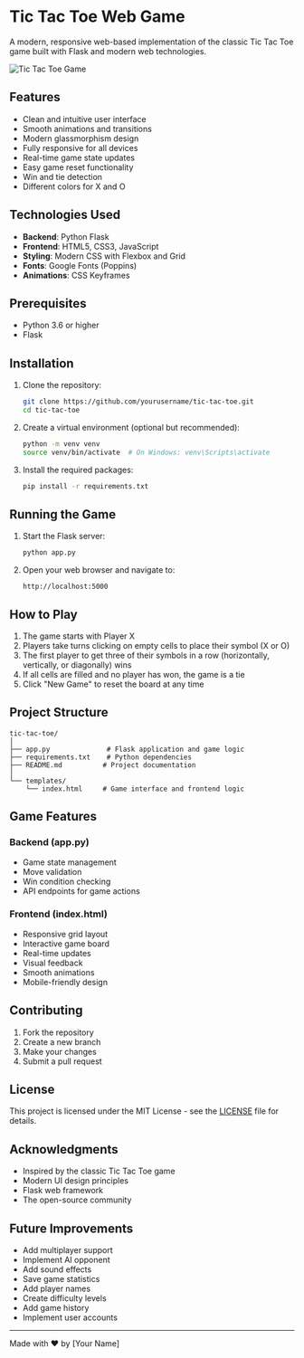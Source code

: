 # Tic Tac Toe Web Game

A modern, responsive web-based implementation of the classic Tic Tac Toe game built with Flask and modern web technologies.

![Tic Tac Toe Game](game-preview.png)

## Features

- Clean and intuitive user interface
- Smooth animations and transitions
- Modern glassmorphism design
- Fully responsive for all devices
- Real-time game state updates
- Easy game reset functionality
- Win and tie detection
- Different colors for X and O

## Technologies Used

- **Backend**: Python Flask
- **Frontend**: HTML5, CSS3, JavaScript
- **Styling**: Modern CSS with Flexbox and Grid
- **Fonts**: Google Fonts (Poppins)
- **Animations**: CSS Keyframes

## Prerequisites

- Python 3.6 or higher
- Flask

## Installation

1. Clone the repository:
   ```bash
   git clone https://github.com/yourusername/tic-tac-toe.git
   cd tic-tac-toe
   ```

2. Create a virtual environment (optional but recommended):
   ```bash
   python -m venv venv
   source venv/bin/activate  # On Windows: venv\Scripts\activate
   ```

3. Install the required packages:
   ```bash
   pip install -r requirements.txt
   ```

## Running the Game

1. Start the Flask server:
   ```bash
   python app.py
   ```

2. Open your web browser and navigate to:
   ```
   http://localhost:5000
   ```

## How to Play

1. The game starts with Player X
2. Players take turns clicking on empty cells to place their symbol (X or O)
3. The first player to get three of their symbols in a row (horizontally, vertically, or diagonally) wins
4. If all cells are filled and no player has won, the game is a tie
5. Click "New Game" to reset the board at any time

## Project Structure

```
tic-tac-toe/
│
├── app.py              # Flask application and game logic
├── requirements.txt    # Python dependencies
├── README.md          # Project documentation
│
└── templates/
    └── index.html     # Game interface and frontend logic
```

## Game Features

### Backend (app.py)
- Game state management
- Move validation
- Win condition checking
- API endpoints for game actions

### Frontend (index.html)
- Responsive grid layout
- Interactive game board
- Real-time updates
- Visual feedback
- Smooth animations
- Mobile-friendly design

## Contributing

1. Fork the repository
2. Create a new branch
3. Make your changes
4. Submit a pull request

## License

This project is licensed under the MIT License - see the [LICENSE](LICENSE) file for details.

## Acknowledgments

- Inspired by the classic Tic Tac Toe game
- Modern UI design principles
- Flask web framework
- The open-source community

## Future Improvements

- Add multiplayer support
- Implement AI opponent
- Add sound effects
- Save game statistics
- Add player names
- Create difficulty levels
- Add game history
- Implement user accounts

---

Made with ❤️ by [Your Name]
